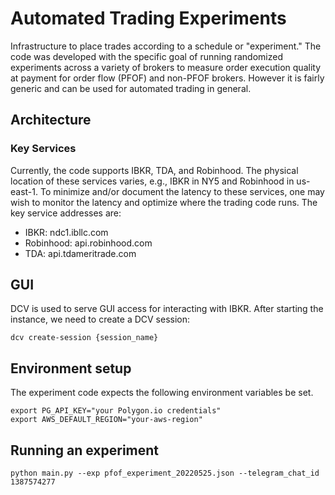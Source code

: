 # Automated Trading Experiments
Infrastructure to place trades according to a schedule or "experiment." The code was developed with the specific goal of running randomized experiments across a variety of brokers to measure order execution quality at payment for order flow (PFOF) and non-PFOF brokers. However it is fairly generic and can be used for automated trading in general.

## Architecture
### Key Services
Currently, the code supports IBKR, TDA, and Robinhood. The physical location of these services varies, e.g., IBKR in NY5 and Robinhood in us-east-1. To minimize and/or document the latency to these services, one may wish to monitor the latency and optimize where the trading code runs. The key service addresses are:
- IBKR: ndc1.ibllc.com
- Robinhood: api.robinhood.com
- TDA: api.tdameritrade.com

## GUI
DCV is used to serve GUI access for interacting with IBKR. After starting the instance, we need to create a DCV session:

```
dcv create-session {session_name}
```

## Environment setup
The experiment code expects the following environment variables be set.
```
export PG_API_KEY="your Polygon.io credentials"
export AWS_DEFAULT_REGION="your-aws-region"
```

## Running an experiment
```
python main.py --exp pfof_experiment_20220525.json --telegram_chat_id 1387574277
```

